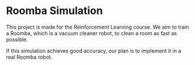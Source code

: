 # Roomba Simulation

This project is made for the Reinforcement Learning course. We aim to train a Roomba, which is a vacuum cleaner robot, to clean a room as fast as possible.

If this simulation achieves good accuracy, our plan is to implement it in a real Roomba robot.

